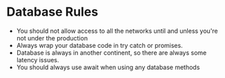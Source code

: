 # Database Rules
- You should not allow access to all the networks until and unless you're not under the production
- Always wrap your database code in try catch or promises.
- Database is always in another continent, so there are always some latency issues.
- You should always use await when using any database methods

